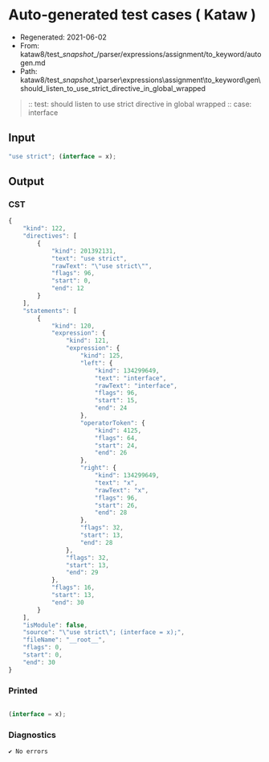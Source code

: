# Auto-generated test cases ( Kataw )
- Regenerated: 2021-06-02
- From: kataw8/test\__snapshot__/parser/expressions/assignment/to_keyword/autogen.md
- Path: kataw8/test\__snapshot__\parser\expressions\assignment\to_keyword\gen\should_listen_to_use_strict_directive_in_global_wrapped
> :: test: should listen to use strict directive in global wrapped
> :: case: interface
## Input

`````js
"use strict"; (interface = x);
`````
## Output

### CST

```javascript
{
    "kind": 122,
    "directives": [
        {
            "kind": 201392131,
            "text": "use strict",
            "rawText": "\"use strict\"",
            "flags": 96,
            "start": 0,
            "end": 12
        }
    ],
    "statements": [
        {
            "kind": 120,
            "expression": {
                "kind": 121,
                "expression": {
                    "kind": 125,
                    "left": {
                        "kind": 134299649,
                        "text": "interface",
                        "rawText": "interface",
                        "flags": 96,
                        "start": 15,
                        "end": 24
                    },
                    "operatorToken": {
                        "kind": 4125,
                        "flags": 64,
                        "start": 24,
                        "end": 26
                    },
                    "right": {
                        "kind": 134299649,
                        "text": "x",
                        "rawText": "x",
                        "flags": 96,
                        "start": 26,
                        "end": 28
                    },
                    "flags": 32,
                    "start": 13,
                    "end": 28
                },
                "flags": 32,
                "start": 13,
                "end": 29
            },
            "flags": 16,
            "start": 13,
            "end": 30
        }
    ],
    "isModule": false,
    "source": "\"use strict\"; (interface = x);",
    "fileName": "__root__",
    "flags": 0,
    "start": 0,
    "end": 30
}
```

### Printed

```javascript

(interface = x);
```

### Diagnostics

```javascript
✔ No errors
```

